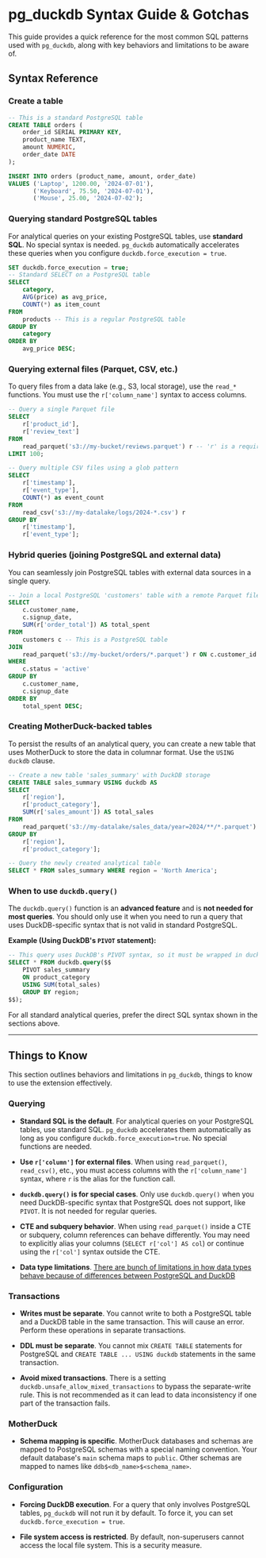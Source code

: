 # pg_duckdb Syntax Guide & Gotchas

This guide provides a quick reference for the most common SQL patterns used with `pg_duckdb`, along with key behaviors and limitations to be aware of.

## Syntax Reference

### Create a table

```sql
-- This is a standard PostgreSQL table
CREATE TABLE orders (
    order_id SERIAL PRIMARY KEY,
    product_name TEXT,
    amount NUMERIC,
    order_date DATE
);

INSERT INTO orders (product_name, amount, order_date)
VALUES ('Laptop', 1200.00, '2024-07-01'),
       ('Keyboard', 75.50, '2024-07-01'),
       ('Mouse', 25.00, '2024-07-02');
```

### Querying standard PostgreSQL tables

For analytical queries on your existing PostgreSQL tables, use **standard SQL**. No special syntax is needed. `pg_duckdb` automatically accelerates these queries when you configure `duckdb.force_execution = true`.

```sql
SET duckdb.force_execution = true;
-- Standard SELECT on a PostgreSQL table
SELECT
    category,
    AVG(price) as avg_price,
    COUNT(*) as item_count
FROM
    products -- This is a regular PostgreSQL table
GROUP BY
    category
ORDER BY
    avg_price DESC;
```

### Querying external files (Parquet, CSV, etc.)

To query files from a data lake (e.g., S3, local storage), use the `read_*` functions. You must use the `r['column_name']` syntax to access columns.

```sql
-- Query a single Parquet file
SELECT
    r['product_id'],
    r['review_text']
FROM
    read_parquet('s3://my-bucket/reviews.parquet') r -- 'r' is a required alias
LIMIT 100;

-- Query multiple CSV files using a glob pattern
SELECT
    r['timestamp'],
    r['event_type'],
    COUNT(*) as event_count
FROM
    read_csv('s3://my-datalake/logs/2024-*.csv') r
GROUP BY
    r['timestamp'],
    r['event_type'];
```

### Hybrid queries (joining PostgreSQL and external data)

You can seamlessly join PostgreSQL tables with external data sources in a single query.

```sql
-- Join a local PostgreSQL 'customers' table with a remote Parquet file of 'orders'
SELECT
    c.customer_name,
    c.signup_date,
    SUM(r['order_total']) AS total_spent
FROM
    customers c -- This is a PostgreSQL table
JOIN
    read_parquet('s3://my-bucket/orders/*.parquet') r ON c.customer_id = r['customer_id']
WHERE
    c.status = 'active'
GROUP BY
    c.customer_name,
    c.signup_date
ORDER BY
    total_spent DESC;
```

### Creating MotherDuck-backed tables

To persist the results of an analytical query, you can create a new table that uses MotherDuck to store the data in columnar format. Use the `USING duckdb` clause.

```sql
-- Create a new table 'sales_summary' with DuckDB storage
CREATE TABLE sales_summary USING duckdb AS
SELECT
    r['region'],
    r['product_category'],
    SUM(r['sales_amount']) AS total_sales
FROM
    read_parquet('s3://my-datalake/sales_data/year=2024/**/*.parquet') r
GROUP BY
    r['region'],
    r['product_category'];

-- Query the newly created analytical table
SELECT * FROM sales_summary WHERE region = 'North America';
```

### When to use `duckdb.query()`

The `duckdb.query()` function is an **advanced feature** and is **not needed for most queries**. You should only use it when you need to run a query that uses DuckDB-specific syntax that is not valid in standard PostgreSQL.

**Example (Using DuckDB's `PIVOT` statement):**

```sql
-- This query uses DuckDB's PIVOT syntax, so it must be wrapped in duckdb.query()
SELECT * FROM duckdb.query($$
    PIVOT sales_summary
    ON product_category
    USING SUM(total_sales)
    GROUP BY region;
$$);
```

For all standard analytical queries, prefer the direct SQL syntax shown in the sections above.

---

## Things to Know

This section outlines behaviors and limitations in `pg_duckdb`, things to know to use the extension effectively.

### Querying

- **Standard SQL is the default**. For analytical queries on your PostgreSQL tables, use standard SQL. `pg_duckdb` accelerates them automatically as long as you configure `duckdb.force_execution=true`. No special functions are needed.

- **Use `r['column']` for external files**. When using `read_parquet()`, `read_csv()`, etc., you must access columns with the `r['column_name']` syntax, where `r` is the alias for the function call.

- **`duckdb.query()` is for special cases**. Only use `duckdb.query()` when you need DuckDB-specific syntax that PostgreSQL does not support, like `PIVOT`. It is not needed for regular queries.

- **CTE and subquery behavior**. When using `read_parquet()` inside a CTE or subquery, column references can behave differently. You may need to explicitly alias your columns (`SELECT r['col'] AS col`) or continue using the `r['col']` syntax outside the CTE.

- **Data type limitations**. [There are bunch of limitations in how data types behave because of differences between PostgreSQL and DuckDB](types.md#known-limitations)

### Transactions

- **Writes must be separate**. You cannot write to both a PostgreSQL table and a DuckDB table in the same transaction. This will cause an error. Perform these operations in separate transactions.

- **DDL must be separate**. You cannot mix `CREATE TABLE` statements for PostgreSQL and `CREATE TABLE ... USING duckdb` statements in the same transaction.

- **Avoid mixed transactions**. There is a setting `duckdb.unsafe_allow_mixed_transactions` to bypass the separate-write rule. This is not recommended as it can lead to data inconsistency if one part of the transaction fails.


### MotherDuck

- **Schema mapping is specific**. MotherDuck databases and schemas are mapped to PostgreSQL schemas with a special naming convention. Your default database's `main` schema maps to `public`. Other schemas are mapped to names like `ddb$<db_name>$<schema_name>`.

### Configuration

- **Forcing DuckDB execution**. For a query that only involves PostgreSQL tables, `pg_duckdb` will not run it by default. To force it, you can set `duckdb.force_execution = true`.

- **File system access is restricted**. By default, non-superusers cannot access the local file system. This is a security measure.
